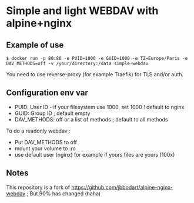 # Simple and light WEBDAV with alpine+nginx

## Example of use

```console
$ docker run -p 80:80 -e PUID=1000 -e GUID=1000 -e TZ=Europe/Paris -e DAV_METHODS=off -v /your/directory:/data simple-webdav
```

You need to use reverse-proxy (for example Traefik) for TLS and/or auth.

## Configuration env var

- PUID: User ID - if your filesystem use 1000, set 1000 ! default to nginx
- GUID: Group ID ; default empty
- DAV_METHODS: off or a list of methods ; default to all methods

To do a readonly webdav :
- Put DAV_METHODS to off
- mount your volume to :ro
- use default user (nginx) for example if yours files are yours (100x)

## Notes

This repository is a fork of https://github.com/jbbodart/alpine-nginx-webdav ; But 90% has changed (haha)
